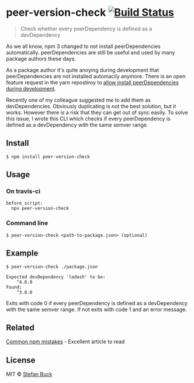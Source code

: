 # peer-version-check [![Build Status](https://travis-ci.com/stefanbuck/peer-version-check.svg?branch=master)](https://travis-ci.com/stefanbuck/peer-version-check)

> Check whether every peerDependency is defined as a devDependency

As we all know, npm 3 changed to not install peerDependencies automatically. peerDependencies are still be useful and used by many package authors these days. 

As a package author it's quite anoying during development that peerDependencies are not installed automacily anymore. There is an open feature request in the yarn repostiroy to [allow install peerDependencies during development](https://github.com/yarnpkg/yarn/issues/1503).

Recently one of my colleague suggested me to add them as devDependencies. Obviously duplicating is not the best solution, but it works. However there is a risk that they can get out of sync easily. To solve this issue, I wrote this CLI which checks if every peerDependency is defined as a devDependency with the same semver range.

## Install

```
$ npm install peer-version-check
```


## Usage

### On travis-ci

```
before_script:
  npx peer-version-check
```

### Command line

```
$ peer-version-check <path-to-package.json> (optional)
```


## 	Example
```
$ peer-version-check ./package.json

Expected devDependency 'lodash' to be:
    ^4.0.0
Found:
    ^3.0.0
```

Exits with code 0 if every peerDependency is defined as a devDependency with the same semver range. If not exits with code 1 and an error message. 


## Related

[Common npm mistakes](https://medium.com/@jacob.h.page/common-npm-mistakes-51bf8989079f) - Excellent article to read


## License

MIT © [Stefan Buck](http://stefanbuck.com)
